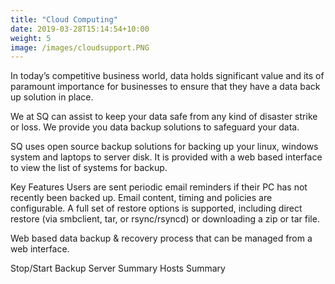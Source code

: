 ```yaml
---
title: "Cloud Computing"
date: 2019-03-28T15:14:54+10:00
weight: 5
image: /images/cloudsupport.PNG
---
```

In today’s competitive business world, data holds significant value and its of paramount importance for businesses to ensure that they have a data back up solution in place.

We at SQ can assist to keep your data safe from any kind of disaster strike or loss. We provide you data backup solutions to safeguard your data.

SQ uses open source backup solutions for backing up your linux, windows system and laptops to server disk. It is provided with a web based interface to view the list of systems for backup.

Key Features
Users are sent periodic email reminders if their PC has not recently been backed up. Email content, timing and policies are configurable.
A full set of restore options is supported, including direct restore (via smbclient, tar, or rsync/rsyncd) or downloading a zip or tar file.

Web based data backup & recovery process that can be managed from a web interface.

Stop/Start Backup
Server Summary
Hosts Summary
